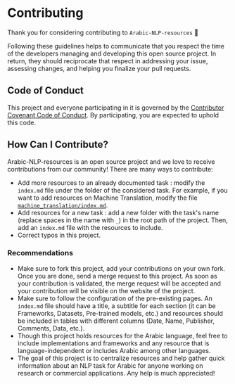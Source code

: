 # Contributing

Thank you for considering contributing to `Arabic-NLP-resources` 🙏

Following these guidelines helps to communicate that you respect the time of the developers managing and developing this open source project. In return, they should reciprocate that respect in addressing your issue, assessing changes, and helping you finalize your pull requests.

## Code of Conduct

This project and everyone participating in it is governed by the [Contributor Covenant Code of Conduct](https://www.contributor-covenant.org/). By participating, you are expected to uphold this code.

## How Can I Contribute?

Arabic-NLP-resources is an open source project and we love to receive contributions from our community! There are many ways to contribute: 
* Add more resources to an already documented task : modify the `index.md` file under the folder of the considered task. For example, if you want to add resources on Machine Translation, modify the file [`machine_translation/index.md`](machine_translation/index.md).
* Add resources for a new task : add a new folder with the task's name (replace spaces in the name with `_`) in the root path of the project. Then, add an `index.md` file with the resources to include. 
* Correct typos in this project. 

### Recommendations
* Make sure to fork this project, add your contributions on your own fork. Once you are done, send a merge request to this project. As soon as your contribution is validated, the merge request will be accepted and your contribution will be visible on the website of the project. 
* Make sure to follow the configuration of the pre-existing pages. An `index.md` file should have a title, a subtitle for each section (it can be Frameworks, Datasets, Pre-trained models, etc.) and resources should be included in tables with different columns (Date, Name, Publisher, Comments, Data, etc.).
* Though this project holds resources for the Arabic language, feel free to include implementations and frameworks and any resource that is language-independent or includes Arabic among other languages. 
* The goal of this project is to centralize resources and help gather quick information about an NLP task for Arabic for anyone working on research or commercial applications. Any help is much appreciated!
